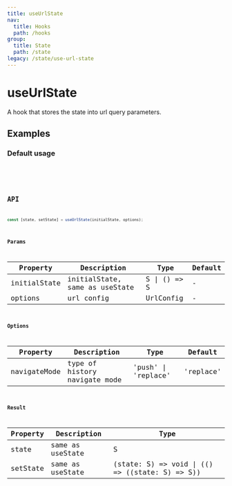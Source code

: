```yaml
---
title: useUrlState
nav:
  title: Hooks
  path: /hooks
group:
  title: State
  path: /state
legacy: /state/use-url-state
---
```


# useUrlState

A hook that stores the state into url query parameters.

## Examples

### Default usage

<code src="./demo/demo1.tsx" />

<code src="./demo/demo2.tsx" />

## API

```typescript
const [state, setState] = useUrlState(initialState, options);
```


### Params

| Property | Description                         | Type                   | Default |
|---------|----------------------------------------------|------------------------|--------|
| initialState | initialState, same as useState      | S \| () => S                    | -      |
| options | url config                  | UrlConfig                    | -      |

### Options

| Property | Description                            | Type                   | Default |
|------|--------------|--------|--------|
| navigateMode | type of history navigate mode | 'push' \| 'replace' | 'replace'    |

### Result

| Property | Description                                         | Type                 |
|----------|------------------------------------------|------------|
| state  | same as useState                             | S    |
| setState     | same as useState                             |  (state: S) => void \| (() => ((state: S) => S))      |
